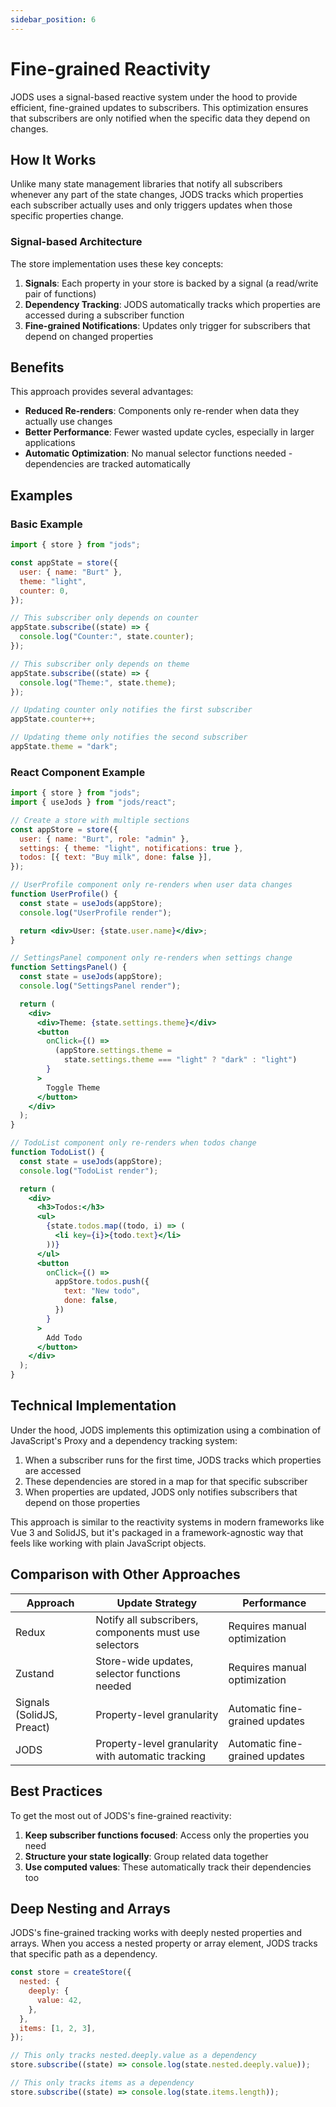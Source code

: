 ```yaml
---
sidebar_position: 6
---
```


# Fine-grained Reactivity

JODS uses a signal-based reactive system under the hood to provide efficient, fine-grained updates to subscribers. This optimization ensures that subscribers are only notified when the specific data they depend on changes.

## How It Works

Unlike many state management libraries that notify all subscribers whenever any part of the state changes, JODS tracks which properties each subscriber actually uses and only triggers updates when those specific properties change.

### Signal-based Architecture

The store implementation uses these key concepts:

1. **Signals**: Each property in your store is backed by a signal (a read/write pair of functions)
2. **Dependency Tracking**: JODS automatically tracks which properties are accessed during a subscriber function
3. **Fine-grained Notifications**: Updates only trigger for subscribers that depend on changed properties

## Benefits

This approach provides several advantages:

- **Reduced Re-renders**: Components only re-render when data they actually use changes
- **Better Performance**: Fewer wasted update cycles, especially in larger applications
- **Automatic Optimization**: No manual selector functions needed - dependencies are tracked automatically

## Examples

### Basic Example

```js
import { store } from "jods";

const appState = store({
  user: { name: "Burt" },
  theme: "light",
  counter: 0,
});

// This subscriber only depends on counter
appState.subscribe((state) => {
  console.log("Counter:", state.counter);
});

// This subscriber only depends on theme
appState.subscribe((state) => {
  console.log("Theme:", state.theme);
});

// Updating counter only notifies the first subscriber
appState.counter++;

// Updating theme only notifies the second subscriber
appState.theme = "dark";
```

### React Component Example

```jsx
import { store } from "jods";
import { useJods } from "jods/react";

// Create a store with multiple sections
const appStore = store({
  user: { name: "Burt", role: "admin" },
  settings: { theme: "light", notifications: true },
  todos: [{ text: "Buy milk", done: false }],
});

// UserProfile component only re-renders when user data changes
function UserProfile() {
  const state = useJods(appStore);
  console.log("UserProfile render");

  return <div>User: {state.user.name}</div>;
}

// SettingsPanel component only re-renders when settings change
function SettingsPanel() {
  const state = useJods(appStore);
  console.log("SettingsPanel render");

  return (
    <div>
      <div>Theme: {state.settings.theme}</div>
      <button
        onClick={() =>
          (appStore.settings.theme =
            state.settings.theme === "light" ? "dark" : "light")
        }
      >
        Toggle Theme
      </button>
    </div>
  );
}

// TodoList component only re-renders when todos change
function TodoList() {
  const state = useJods(appStore);
  console.log("TodoList render");

  return (
    <div>
      <h3>Todos:</h3>
      <ul>
        {state.todos.map((todo, i) => (
          <li key={i}>{todo.text}</li>
        ))}
      </ul>
      <button
        onClick={() =>
          appStore.todos.push({
            text: "New todo",
            done: false,
          })
        }
      >
        Add Todo
      </button>
    </div>
  );
}
```

## Technical Implementation

Under the hood, JODS implements this optimization using a combination of JavaScript's Proxy and a dependency tracking system:

1. When a subscriber runs for the first time, JODS tracks which properties are accessed
2. These dependencies are stored in a map for that specific subscriber
3. When properties are updated, JODS only notifies subscribers that depend on those properties

This approach is similar to the reactivity systems in modern frameworks like Vue 3 and SolidJS, but it's packaged in a framework-agnostic way that feels like working with plain JavaScript objects.

## Comparison with Other Approaches

| Approach                  | Update Strategy                                       | Performance                    |
| ------------------------- | ----------------------------------------------------- | ------------------------------ |
| Redux                     | Notify all subscribers, components must use selectors | Requires manual optimization   |
| Zustand                   | Store-wide updates, selector functions needed         | Requires manual optimization   |
| Signals (SolidJS, Preact) | Property-level granularity                            | Automatic fine-grained updates |
| JODS                      | Property-level granularity with automatic tracking    | Automatic fine-grained updates |

## Best Practices

To get the most out of JODS's fine-grained reactivity:

1. **Keep subscriber functions focused**: Access only the properties you need
2. **Structure your state logically**: Group related data together
3. **Use computed values**: These automatically track their dependencies too

## Deep Nesting and Arrays

JODS's fine-grained tracking works with deeply nested properties and arrays. When you access a nested property or array element, JODS tracks that specific path as a dependency.

```js
const store = createStore({
  nested: {
    deeply: {
      value: 42,
    },
  },
  items: [1, 2, 3],
});

// This only tracks nested.deeply.value as a dependency
store.subscribe((state) => console.log(state.nested.deeply.value));

// This only tracks items as a dependency
store.subscribe((state) => console.log(state.items.length));
```
